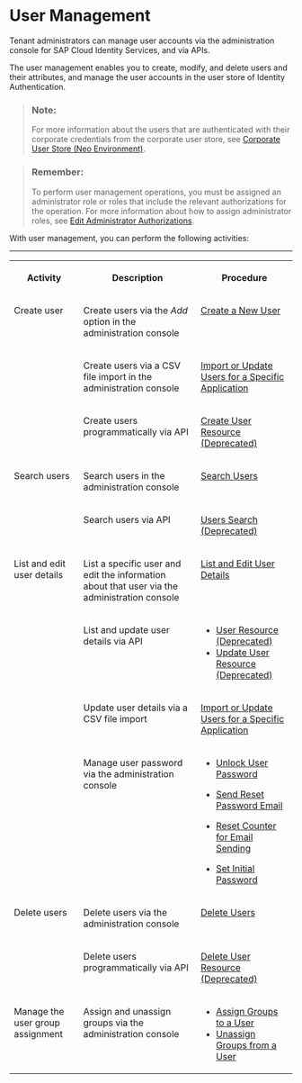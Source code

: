 <!-- loio228428f9f476449cafd841a68d75b234 -->

# User Management

Tenant administrators can manage user accounts via the administration console for SAP Cloud Identity Services, and via APIs.

The user management enables you to create, modify, and delete users and their attributes, and manage the user accounts in the user store of Identity Authentication.

> ### Note:  
> For more information about the users that are authenticated with their corporate credentials from the corporate user store, see [Corporate User Store \(Neo Environment\)](corporate-user-store-neo-environment-461d71c.md#loio461d71c148594608b9c8b6d016e0a0c5).

> ### Remember:  
> To perform user management operations, you must be assigned an administrator role or roles that include the relevant authorizations for the operation. For more information about how to assign administrator roles, see [Edit Administrator Authorizations](edit-administrator-authorizations-86ee374.md).

With user management, you can perform the following activities:

****


<table>
<tr>
<th valign="top">

Activity

</th>
<th valign="top">

Description

</th>
<th valign="top">

Procedure

</th>
</tr>
<tr>
<td valign="top" rowspan="3">

Create user

</td>
<td valign="top">

Create users via the *Add* option in the administration console

</td>
<td valign="top">

[Create a New User](create-a-new-user-348deef.md) 

</td>
</tr>
<tr>
<td valign="top">

Create users via a CSV file import in the administration console

</td>
<td valign="top">

[Import or Update Users for a Specific Application](import-or-update-users-for-a-specific-application-33838e0.md) 

</td>
</tr>
<tr>
<td valign="top">

Create users programmatically via API

</td>
<td valign="top">

[Create User Resource \(Deprecated\)](../Development/create-user-resource-deprecated-cea8778.md) 

</td>
</tr>
<tr>
<td valign="top" rowspan="2">

Search users

</td>
<td valign="top">

Search users in the administration console

</td>
<td valign="top">

[Search Users](search-users-06078a6.md) 

</td>
</tr>
<tr>
<td valign="top">

Search users via API

</td>
<td valign="top">

[Users Search \(Deprecated\)](../Development/users-search-deprecated-3af7dfa.md) 

</td>
</tr>
<tr>
<td valign="top" rowspan="4">

List and edit user details

</td>
<td valign="top">

List a specific user and edit the information about that user via the administration console

</td>
<td valign="top">

[List and Edit User Details](list-and-edit-user-details-045cb01.md) 

</td>
</tr>
<tr>
<td valign="top">

List and update user details via API

</td>
<td valign="top">

-   [User Resource \(Deprecated\)](../Development/user-resource-deprecated-7ae17a6.md)
-   [Update User Resource \(Deprecated\)](../Development/update-user-resource-deprecated-9e36479.md)



</td>
</tr>
<tr>
<td valign="top">

Update user details via a CSV file import

</td>
<td valign="top">

[Import or Update Users for a Specific Application](import-or-update-users-for-a-specific-application-33838e0.md) 

</td>
</tr>
<tr>
<td valign="top">

Manage user password via the administration console

</td>
<td valign="top">

-   [Unlock User Password](unlock-user-password-9172552.md)

-   [Send Reset Password Email](send-reset-password-email-da55abf.md)

-   [Reset Counter for Email Sending](reset-counter-for-email-sending-08f634b.md)

-   [Set Initial Password](set-initial-password-16149d5.md)




</td>
</tr>
<tr>
<td valign="top" rowspan="2">

Delete users

</td>
<td valign="top">

Delete users via the administration console

</td>
<td valign="top">

[Delete Users](delete-users-bbfaf5f.md) 

</td>
</tr>
<tr>
<td valign="top">

Delete users programmatically via API

</td>
<td valign="top">

[Delete User Resource \(Deprecated\)](../Development/delete-user-resource-deprecated-436015d.md) 

</td>
</tr>
<tr>
<td valign="top">

Manage the user group assignment

</td>
<td valign="top">

Assign and unassign groups via the administration console

</td>
<td valign="top">

-   [Assign Groups to a User](assign-groups-to-a-user-bfdeb9c.md)
-   [Unassign Groups from a User](unassign-groups-from-a-user-4353735.md)



</td>
</tr>
</table>

